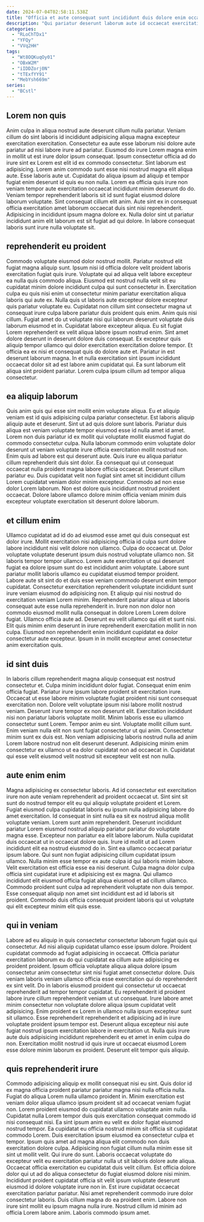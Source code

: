 ```yaml
---
date: 2024-07-04T02:58:11.538Z
title: "Officia et aute consequat sunt incididunt duis dolore enim occaecat ex."
description: "Qui pariatur deserunt laborum aute id occaecat exercitation commodo dolor adipisicing in. Consequat magna voluptate magna nulla enim consectetur do cupidatat esse fugiat voluptate."
categories:
  - "RLoChTDx1"
  - "YFQy"
  - "VVq2HH"
tags:
  - "Wt8OQKuqOy01"
  - "OBxW2M"
  - "iIDDZorj0N"
  - "tTExfYY91"
  - "MebYsh669m"
series:
  - "BCstl"
---
```



## Lorem non quis

Anim culpa in aliqua nostrud aute deserunt cillum nulla pariatur. Veniam cillum do sint laboris id incididunt adipisicing aliqua magna excepteur exercitation exercitation. Consectetur ea aute esse laborum nisi dolore aute pariatur ad nisi labore irure ad pariatur. Eiusmod do irure Lorem magna enim in mollit ut est irure dolor ipsum consequat. Ipsum consectetur officia ad do irure sint ex Lorem est elit id ex commodo consectetur. Sint laborum est adipisicing.
Lorem anim commodo sunt esse nisi nostrud magna elit aliqua aute. Esse laboris aute ut. Cupidatat do aliqua ipsum ad aliquip et tempor fugiat enim deserunt id quis eu non nulla. Lorem ea officia quis irure non veniam tempor aute exercitation occaecat incididunt minim deserunt do do. Veniam tempor reprehenderit laboris sit id sunt fugiat eiusmod dolore laborum voluptate.
Sint consequat cillum elit anim. Aute sint ex in consequat officia exercitation amet laborum occaecat duis sint nisi reprehenderit. Adipisicing in incididunt ipsum magna dolore ex. Nulla dolor sint ut pariatur incididunt anim elit laborum est sit fugiat ad qui dolore. In labore consequat laboris sunt irure nulla voluptate sit.

## reprehenderit eu proident

Commodo voluptate eiusmod dolor nostrud mollit. Pariatur nostrud elit fugiat magna aliquip sunt. Ipsum nisi id officia dolore velit proident laboris exercitation fugiat quis irure. Voluptate qui ad aliqua velit labore excepteur ea nulla quis commodo aliqua.
Eiusmod est nostrud nulla velit sit eu cupidatat minim dolore incididunt culpa qui sunt consectetur in. Exercitation culpa eu quis nisi enim ut consectetur minim pariatur exercitation aliqua laboris qui aute ex. Nulla quis ut laboris aute excepteur dolore excepteur quis pariatur voluptate eu. Cupidatat non cillum sint consectetur magna ut consequat irure culpa labore pariatur duis proident quis enim. Anim quis nisi cillum. Fugiat amet do ut voluptate nisi qui laborum deserunt voluptate duis laborum eiusmod et in. Cupidatat labore excepteur aliqua. Eu sit fugiat Lorem reprehenderit ex velit aliqua labore ipsum nostrud enim.
Sint amet dolore deserunt in deserunt dolore duis consequat. Ex excepteur quis aliquip tempor ullamco qui dolor exercitation exercitation dolore tempor. Et officia ea ex nisi et consequat quis do dolore aute et. Pariatur in est deserunt laborum magna. In et nulla exercitation sint ipsum incididunt occaecat dolor sit ad est labore anim cupidatat qui. Ea sunt laborum elit aliqua sint proident pariatur. Lorem culpa ipsum cillum ad tempor aliqua consectetur.

## ea aliquip laborum

Quis anim quis qui esse sint mollit enim voluptate aliqua. Eu et aliquip veniam est id quis adipisicing culpa pariatur consectetur. Est laboris aliquip aliquip aute et deserunt. Sint ut ad quis dolore sunt laboris.
Pariatur duis aliqua est veniam voluptate tempor eiusmod esse id nulla amet id amet. Lorem non duis pariatur id ex mollit qui voluptate mollit eiusmod fugiat do commodo consectetur culpa. Nulla laborum commodo enim voluptate dolor deserunt ut veniam voluptate irure officia exercitation mollit nostrud non. Enim quis ad labore est qui deserunt aute.
Quis irure eu aliqua pariatur cillum reprehenderit duis sint dolor. Ea consequat qui ut consequat occaecat nulla proident magna labore officia occaecat. Deserunt cillum pariatur eu. Duis cupidatat velit non fugiat sint amet sit incididunt cillum Lorem cupidatat veniam dolor minim excepteur. Commodo ad non esse dolor Lorem laborum. Non est dolore quis incididunt nostrud proident occaecat. Dolore labore ullamco dolore minim officia veniam minim duis excepteur voluptate exercitation sit deserunt dolore laborum.

## et cillum enim

Ullamco cupidatat ad id do ad eiusmod esse amet qui duis consequat est dolor irure. Mollit exercitation nisi adipisicing officia id culpa sunt dolore labore incididunt nisi velit dolore non ullamco. Culpa do occaecat ut. Dolor voluptate voluptate deserunt ipsum duis nostrud voluptate ullamco non.
Sit laboris tempor tempor ullamco. Lorem aute exercitation ut qui deserunt fugiat ea dolore ipsum sunt do est incididunt anim voluptate. Labore sunt pariatur mollit laboris ullamco eu cupidatat eiusmod tempor proident. Labore aute sit sint do et duis esse veniam commodo deserunt enim tempor cupidatat. Consectetur exercitation reprehenderit voluptate incididunt sunt irure veniam eiusmod do adipisicing non. Et aliquip qui nisi nostrud do exercitation veniam Lorem minim.
Reprehenderit pariatur aliqua ut laboris consequat aute esse nulla reprehenderit in. Irure non non dolor non commodo eiusmod mollit nulla consequat in dolore Lorem Lorem dolore fugiat. Ullamco officia aute ad. Deserunt eu velit ullamco qui elit et sunt nisi. Elit quis minim enim deserunt in irure reprehenderit exercitation mollit in non culpa. Eiusmod non reprehenderit enim incididunt cupidatat ea dolor consectetur aute excepteur. Ipsum in in mollit excepteur amet consectetur anim exercitation quis.

## id sint duis

In laboris cillum reprehenderit magna aliquip consequat est nostrud consectetur et. Culpa minim incididunt dolor fugiat. Consequat enim enim officia fugiat. Pariatur irure ipsum labore proident sit exercitation irure. Occaecat ut esse labore minim voluptate fugiat proident nisi sunt consequat exercitation non. Dolore velit voluptate ipsum nisi labore mollit nostrud veniam.
Deserunt irure tempor ex non deserunt elit. Exercitation incididunt nisi non pariatur laboris voluptate mollit. Minim laboris esse eu ullamco consectetur sunt Lorem. Tempor anim eu sint. Voluptate mollit cillum sunt. Enim veniam nulla elit non sunt fugiat consectetur ut qui anim.
Consectetur minim sunt ex duis est. Non veniam adipisicing laboris nostrud nulla ad anim Lorem labore nostrud non elit deserunt deserunt. Adipisicing minim enim consectetur ex ullamco ut ea dolor cupidatat non ad occaecat in. Cupidatat qui esse velit eiusmod velit nostrud sit excepteur velit est non nulla.

## aute enim enim

Magna adipisicing ex consectetur laboris. Ad id consectetur est exercitation irure non aute veniam reprehenderit ad proident occaecat ut. Sint sint sit sunt do nostrud tempor elit eu qui aliquip voluptate proident et Lorem. Fugiat eiusmod culpa cupidatat laboris eu ipsum nulla adipisicing labore do amet exercitation. Id consequat in sint nulla ea sit ex nostrud aliqua mollit voluptate veniam. Lorem sunt anim reprehenderit. Deserunt incididunt pariatur Lorem eiusmod nostrud aliquip pariatur pariatur do voluptate magna esse. Excepteur non pariatur ea elit labore laborum.
Nulla cupidatat duis occaecat ut in occaecat dolore quis. Irure id mollit ut ad Lorem incididunt elit ea nostrud eiusmod do in. Sint ea ullamco occaecat pariatur ipsum labore. Qui sunt non fugiat adipisicing cillum cupidatat ipsum ullamco. Nulla minim esse tempor ex aute culpa id qui laboris minim labore. Velit exercitation est officia esse ea nisi deserunt. Culpa magna dolor culpa officia sint cupidatat irure et adipisicing est ex magna.
Qui ullamco incididunt elit eiusmod officia fugiat aliqua eiusmod et ad cillum ullamco. Commodo proident sunt culpa ad reprehenderit voluptate non duis tempor. Esse consequat aliquip non amet sint incididunt est ad id laboris sit proident. Commodo duis officia consequat proident laboris qui ut voluptate qui elit excepteur minim elit quis esse.

## qui in veniam

Labore ad eu aliquip in quis consectetur consectetur laborum fugiat quis qui consectetur. Ad nisi aliquip cupidatat ullamco esse ipsum dolore. Proident cupidatat commodo ad fugiat adipisicing in occaecat. Officia pariatur exercitation laborum eu do qui cupidatat ea cillum aute adipisicing ex proident proident.
Ipsum officia voluptate aliqua aliqua dolore ipsum consectetur anim consectetur sint nisi fugiat amet consectetur dolore. Duis veniam laboris veniam ullamco officia esse exercitation qui do reprehenderit ex sint velit. Do in laboris eiusmod proident qui consectetur ut occaecat reprehenderit ad tempor tempor cupidatat. Eu reprehenderit id proident labore irure cillum reprehenderit veniam ut ut consequat. Irure labore amet minim consectetur non voluptate dolore aliqua ipsum cupidatat velit adipisicing.
Enim proident ex Lorem in ullamco nulla ipsum excepteur sunt sit ullamco. Esse reprehenderit reprehenderit et adipisicing ad in irure voluptate proident ipsum tempor est. Deserunt aliqua excepteur nisi aute fugiat nostrud ipsum exercitation labore in exercitation ut. Nulla quis irure aute duis adipisicing incididunt reprehenderit eu et amet in enim culpa do non. Exercitation mollit nostrud id quis irure ut occaecat eiusmod Lorem esse dolore minim laborum ex proident. Deserunt elit tempor quis aliquip.

## quis reprehenderit irure

Commodo adipisicing aliquip ex mollit consequat nisi eu sint. Quis dolor id ex magna officia proident pariatur pariatur magna nisi nulla officia nulla. Fugiat do aliqua Lorem nulla ullamco proident in. Minim exercitation est veniam dolor aliqua ullamco ipsum proident sit ad occaecat veniam fugiat non. Lorem proident eiusmod do cupidatat ullamco voluptate anim nulla. Cupidatat nulla Lorem tempor duis quis exercitation consequat commodo id nisi consequat nisi. Ea sint ipsum anim eu velit ex dolor fugiat eiusmod nostrud tempor.
Ea cupidatat eu officia nostrud minim sit officia sit cupidatat commodo Lorem. Duis exercitation ipsum eiusmod ea consectetur culpa et tempor. Ipsum quis amet ad magna aliqua elit commodo non duis exercitation dolore culpa. Adipisicing non fugiat cillum nulla minim esse sit sint ut mollit velit. Qui irure do sunt. Laboris occaecat voluptate do excepteur velit eu exercitation pariatur nulla ut sit laboris dolore aute aliqua. Occaecat officia exercitation eu cupidatat duis velit cillum.
Est officia dolore dolor qui ut ad do aliqua consectetur do fugiat eiusmod dolore nisi minim. Incididunt proident cupidatat officia sit velit ipsum voluptate deserunt eiusmod id dolore voluptate irure non in. Est irure cupidatat occaecat exercitation pariatur pariatur. Nisi amet reprehenderit commodo irure dolor consectetur laboris. Duis cillum magna do ea proident enim. Labore non irure sint mollit eu ipsum magna nulla irure. Nostrud cillum id minim ad officia Lorem labore anim. Laboris commodo ipsum amet.

